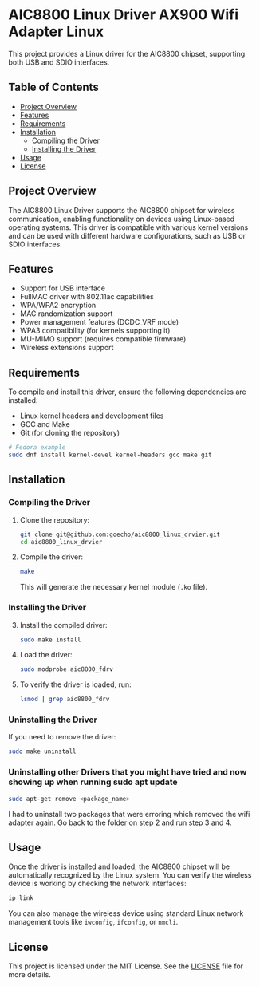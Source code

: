 # AIC8800 Linux Driver AX900 Wifi Adapter Linux

This project provides a Linux driver for the AIC8800 chipset, supporting both USB and SDIO interfaces.

## Table of Contents
- [Project Overview](#project-overview)
- [Features](#features)
- [Requirements](#requirements)
- [Installation](#installation)
  - [Compiling the Driver](#compiling-the-driver)
  - [Installing the Driver](#installing-the-driver)
- [Usage](#usage)
- [License](#license)

## Project Overview

The AIC8800 Linux Driver supports the AIC8800 chipset for wireless communication, enabling functionality on devices using Linux-based operating systems. This driver is compatible with various kernel versions and can be used with different hardware configurations, such as USB or SDIO interfaces.

## Features

- Support for USB interface
- FullMAC driver with 802.11ac capabilities
- WPA/WPA2 encryption
- MAC randomization support
- Power management features (DCDC_VRF mode)
- WPA3 compatibility (for kernels supporting it)
- MU-MIMO support (requires compatible firmware)
- Wireless extensions support

## Requirements

To compile and install this driver, ensure the following dependencies are installed:

- Linux kernel headers and development files
- GCC and Make
- Git (for cloning the repository)

```bash
# Fedora example
sudo dnf install kernel-devel kernel-headers gcc make git
```

## Installation

### Compiling the Driver

1. Clone the repository:

   ```bash
   git clone git@github.com:goecho/aic8800_linux_drvier.git
   cd aic8800_linux_drvier
   ```

2. Compile the driver:

   ```bash
   make
   ```

   This will generate the necessary kernel module (`.ko` file).

### Installing the Driver

3. Install the compiled driver:

   ```bash
   sudo make install
   ```

4. Load the driver:

   ```bash
   sudo modprobe aic8800_fdrv
   ```

5. To verify the driver is loaded, run:

   ```bash
   lsmod | grep aic8800_fdrv
   ```

### Uninstalling the Driver

If you need to remove the driver:

```bash
sudo make uninstall
```

### Uninstalling other Drivers that you might have tried and now showing up when running sudo apt update

```bash
sudo apt-get remove <package_name>
```
I had to uninstall two packages that were erroring which removed the wifi adapter again. Go back to the folder on step 2 and run step 3 and 4.

## Usage

Once the driver is installed and loaded, the AIC8800 chipset will be automatically recognized by the Linux system. You can verify the wireless device is working by checking the network interfaces:

```bash
ip link
```

You can also manage the wireless device using standard Linux network management tools like `iwconfig`, `ifconfig`, or `nmcli`.

## License

This project is licensed under the MIT License. See the [LICENSE](LICENSE) file for more details.

